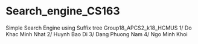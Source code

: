 # Search_engine_CS163
Simple Search Engine using Suffix tree
Group18_APCS2_k18_HCMUS
1/ Do Khac Minh Nhat
2/ Huynh Bao Di
3/ Dang Phuong Nam
4/ Ngo Minh Khoi
